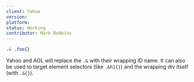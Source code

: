 ```yaml
---
client: Yahoo
version:
platform:
status: Working
contributor: Mark Robbins
---
```


```css
.& .foo{}
```

Yahoo and AOL will replace the `.&` with their wrapping ID name. It can also be used to target element selectors (like `.&h1{}`) and the wrapping div itself (with `.&{}`).

